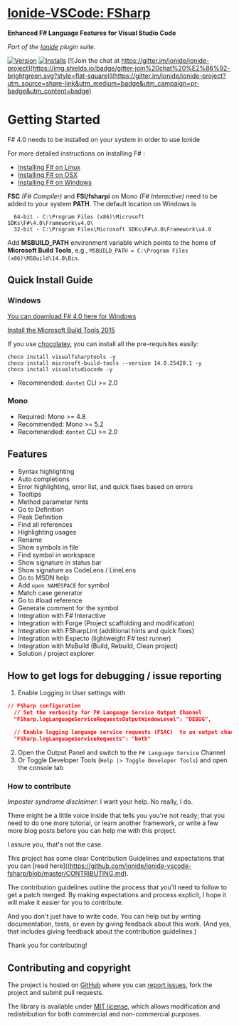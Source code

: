 # [Ionide-VSCode: FSharp](https://marketplace.visualstudio.com/items/Ionide.Ionide-fsharp)
**Enhanced F# Language Features for Visual Studio Code**

_Part of the [Ionide](http://ionide.io) plugin suite._

[![Version](https://vsmarketplacebadge.apphb.com/version/Ionide.Ionide-fsharp.svg)](https://marketplace.visualstudio.com/items?itemName=Ionide.Ionide-fsharp) [![Installs](https://vsmarketplacebadge.apphb.com/installs-short/Ionide.Ionide-fsharp.svg)](https://marketplace.visualstudio.com/items?itemName=Ionide.Ionide-fsharp)
[![Join the chat at https://gitter.im/ionide/ionide-project](https://img.shields.io/badge/gitter-join%20chat%20%E2%86%92-brightgreen.svg?style=flat-square)](https://gitter.im/ionide/ionide-project?utm_source=share-link&utm_medium=badge&utm_campaign=pr-badge&utm_content=badge)

# Getting Started

F# 4.0 needs to be installed on your system in order to use Ionide

For more detailed instructions on installing F# :

* [Installing F# on Linux](http://fsharp.org/use/linux/)
* [Installing F# on OSX](http://fsharp.org/use/mac/)
* [Installing F# on Windows](http://fsharp.org/use/windows/)


**FSC** _(F# Compiler)_ and **FSI/fsharpi** on Mono _(F# Interactive)_ need to be added to your system **PATH**.
The default location on Windows is
```
  64-bit - C:\Program Files (x86)\Microsoft SDKs\F#\4.0\Framework\v4.0\
  32-bit - C:\Program Files\Microsoft SDKs\F#\4.0\Framework\v4.0
```

Add **MSBUILD_PATH** environment variable which points to the home of **Microsoft Build Tools**, e.g., `MSBUILD_PATH = C:\Program Files (x86)\MSBuild\14.0\Bin`.

## Quick Install Guide

### Windows

[You can download F# 4.0 here for Windows](https://www.microsoft.com/en-us/download/details.aspx?id=48179)

[Install the Microsoft Build Tools 2015](https://www.microsoft.com/en-us/download/details.aspx?id=48159&wa=wsignin1.0)

If you use [chocolatey](https://chocolatey.org/), you can install all the pre-requisites easily:

```batch
choco install visualfsharptools -y
choco install microsoft-build-tools --version 14.0.25420.1 -y
choco install visualstudiocode -y
```

* Recommended: `dontet` CLI >= 2.0

### Mono

* Required: Mono >= 4.8
* Recommended: Mono >= 5.2
* Recommended: `dontet` CLI >= 2.0

## Features

- Syntax highlighting
- Auto completions
- Error highlighting, error list, and quick fixes based on errors
- Tooltips
- Method parameter hints
- Go to Definition
- Peak Definition
- Find all references
- Highlighting usages
- Rename
- Show symbols in file
- Find symbol in workspace
- Show signature in status bar
- Show signature as CodeLens / LineLens
- Go to MSDN help
- Add `open NAMESPACE` for symbol
- Match case generator
- Go to #load reference
- Generate comment for the symbol
- Integration with F# Interactive
- Integration with Forge (Project scaffolding and modification)
- Integration with FSharpLint (additional hints and quick fixes)
- Integration with Expecto (lightweight F# test runner)
- Integration with MsBuild (Build, Rebuild, Clean project)
- Solution / project explorer

## How to get logs for debugging / issue reporting

1. Enable Logging in User settings with
  ```json
// FSharp configuration
    // Set the verbosity for F# Language Service Output Channel
    "FSharp.logLanguageServiceRequestsOutputWindowLevel": "DEBUG",

    // Enable logging language service requests (FSAC)  to an output channel, the developer tools console, or both
    "FSharp.logLanguageServiceRequests": "both"
  ```
2. Open the Output Panel and switch to the `F# Language Service` Channel
3. Or Toggle Developer Tools (`Help |> Toggle Developer Tools`) and open the console tab

### How to contribute

*Imposter syndrome disclaimer*: I want your help. No really, I do.

There might be a little voice inside that tells you you're not ready; that you need to do one more tutorial, or learn another framework, or write a few more blog posts before you can help me with this project.

I assure you, that's not the case.

This project has some clear Contribution Guidelines and expectations that you can [read here]((https://github.com/ionide/ionide-vscode-fsharp/blob/master/CONTRIBUTING.md).

The contribution guidelines outline the process that you'll need to follow to get a patch merged. By making expectations and process explicit, I hope it will make it easier for you to contribute.

And you don't just have to write code. You can help out by writing documentation, tests, or even by giving feedback about this work. (And yes, that includes giving feedback about the contribution guidelines.)

Thank you for contributing!


## Contributing and copyright

The project is hosted on [GitHub](https://github.com/ionide/ionide-vscode-fsharp) where you can [report issues](https://github.com/ionide/ionide-vscode-fsharp/issues), fork
the project and submit pull requests.

The library is available under [MIT license](https://github.com/ionide/ionide-vscode-fsharp/blob/master/LICENSE.md), which allows modification and redistribution for both commercial and non-commercial purposes.
